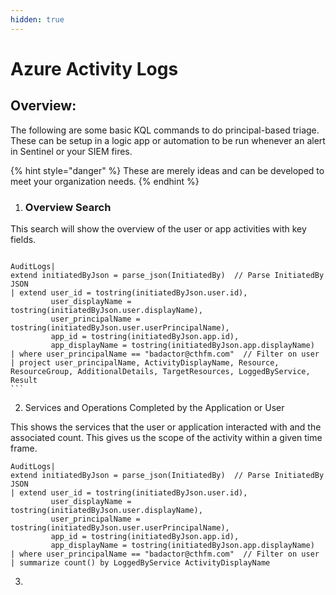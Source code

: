 ```yaml
---
hidden: true
---
```


# Azure Activity Logs

## Overview:

The following are some basic KQL commands to do principal-based triage. These can be setup in a logic app or automation to be run whenever an alert in Sentinel or your SIEM fires.&#x20;



{% hint style="danger" %}
These are merely ideas and can be developed to meet your organization needs.
{% endhint %}



1. ### Overview Search

This search will show the overview of the user or app activities with key fields.

````

AuditLogs|
extend initiatedByJson = parse_json(InitiatedBy)  // Parse InitiatedBy JSON
| extend user_id = tostring(initiatedByJson.user.id),
         user_displayName = tostring(initiatedByJson.user.displayName),
         user_principalName = tostring(initiatedByJson.user.userPrincipalName),
         app_id = tostring(initiatedByJson.app.id),
         app_displayName = tostring(initiatedByJson.app.displayName)
| where user_principalName == "badactor@cthfm.com"  // Filter on user
| project user_principalName, ActivityDisplayName, Resource, ResourceGroup, AdditionalDetails, TargetResources, LoggedByService, Result
```
````

2. Services and Operations Completed by the Application or User

This shows the services that the user or application interacted with and the associated count. This gives us the scope of the activity within a given time frame.

```
AuditLogs|
extend initiatedByJson = parse_json(InitiatedBy)  // Parse InitiatedBy JSON
| extend user_id = tostring(initiatedByJson.user.id),
         user_displayName = tostring(initiatedByJson.user.displayName),
         user_principalName = tostring(initiatedByJson.user.userPrincipalName),
         app_id = tostring(initiatedByJson.app.id),
         app_displayName = tostring(initiatedByJson.app.displayName)
| where user_principalName == "badactor@cthfm.com"  // Filter on user
| summarize count() by LoggedByService ActivityDisplayName
```

3.
